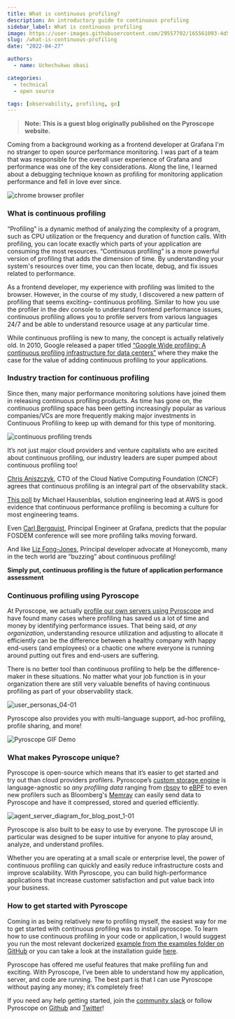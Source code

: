 ```yaml
---
title: What is continuous profiling?
description: An introductory guide to continuous profiling
sidebar_label: What is continuous profiling
image: https://user-images.githubusercontent.com/29557702/165561093-4d5ec6a4-f527-4d5a-8733-79f1c56dd7bb.png
slug: /what-is-continuous-profiling
date: "2022-04-27"

authors:
  - name: Uchechukwu obasi

categories:
  - technical
  - open source

tags: [observability, profiling, go]
---
```


> **Note: This is a guest blog originally published on the Pyroscope website.**


Coming from a background working as a frontend developer at Grafana I'm no stranger to open source performance monitoring. I was part of a team that was responsible for the overall user experience of Grafana and performance was one of the key considerations. Along the line, I learned about a debugging technique known as profiling for monitoring application performance and fell in love ever since.

![chrome browser profiler](https://user-images.githubusercontent.com/29557702/165289655-58cd9a0b-8848-4e03-b7e5-afdf822cf577.png)

### What is continuous profiling
“Profiling” is a dynamic method of analyzing the complexity of a program, such as CPU utilization or the frequency and duration of function calls. With profiling, you can locate exactly which parts of your application are consuming the most resources. “Continuous profiling” is a more powerful version of profiling that adds the dimension of time. By understanding your system's resources over time, you can then locate, debug, and fix issues related to performance. 

As a frontend developer, my experience with profiling was limited to the browser. However, in the course of my study, I discovered a new pattern of profiling that seems exciting– continuous profiling. Similar to how you use the profiler in the dev console to understand frontend performance issues, continuous profiling allows you to profile servers from various languages 24/7 and be able to understand resource usage at any particular time. 

While continuous profiling is new to many, the concept is actually relatively old. In 2010, Google released a paper titled [“Google Wide profiling: A continuous profiling infrastructure for data centers”](https://research.google/pubs/pub36575/) where they make the case for the value of adding continuous profiling to your applications. 

### Industry traction for continuous profiling
Since then, many major performance monitoring solutions have joined them in releasing continuous profiling products. As time has gone on, the continuous profiling space has been getting increasingly popular as various companies/VCs are more frequently making major investments in Continuous Profiling to keep up with demand for this type of monitoring.

![continuous profiling trends](https://user-images.githubusercontent.com/29557702/165291672-88805173-4bf4-4029-9b6c-3b31951733bd.png)

It’s not just major cloud providers and venture capitalists who are excited about continuous profiling, our industry leaders are super pumped about continuous profiling too! 

[Chris Aniszczyk](https://twitter.com/cra/status/1474083458943266817?s=20&t=pAs7fq0L0fHVYR3baDa4dQ), CTO of the Cloud Native Computing Foundation (CNCF) agrees that continuous profiling is an integral part of the observability stack.

[This poll](https://twitter.com/mhausenblas/status/1462047847776407556?s=20&t=f--6TED77NPU4H5vx1ce-g) by Michael Hausenblas, solution engineering lead at AWS is good evidence that continuous performance profiling is becoming a culture for most engineering teams.

Even [Carl Bergquist](https://twitter.com/CarlBergquist/status/1490351369890504710?s=20&t=_grKrUVkdbBMcRUwTvLVLw), Principal Engineer at Grafana, predicts that the popular FOSDEM conference will see more profiling talks moving forward.

And like [Liz Fong-Jones](https://twitter.com/lizthegrey/status/1449115630213341186?s=20&t=qWFscmUaevHGEvbUPgPGtg), Principal developer advocate at Honeycomb, many in the tech world are “buzzing” about continuous profiling!

**Simply put, continuous profiling is the future of application performance assessment**

### Continuous profiling using Pyroscope

At Pyroscope, we actually [profile our own servers using Pyroscope](/blog/profile-continuous-profiler) and have found many cases where profiling has saved us a lot of time and money by identifying performance issues. 
That being said, _at any organization_, understanding resource utilization and adjusting to allocate it efficiently can be the difference between a healthy company with happy end-users (and employees) or a chaotic one where everyone is running around putting out fires and end-users are suffering.  

There is no better tool than continuous profiling to help be the difference-maker in these situations. No matter what your job function is in your organization there are still very valuable benefits of having continuous profiling as part of your observability stack. 

![user_personas_04-01](https://user-images.githubusercontent.com/23323466/165409784-fa52812e-2b5e-4fb1-a5e2-5e9e5534fc7b.jpg)


Pyroscope also provides you with multi-language support, ad-hoc profiling, profile sharing, and more!

![Pyroscope GIF Demo](https://user-images.githubusercontent.com/23323466/143324845-16ff72df-231e-412d-bd0a-38ef2e09cba8.gif)

### What makes Pyroscope unique?
Pyroscope is open-source which means that it’s easier to get started and try out than cloud providers profilers. Pyroscope’s [custom storage engine](https://pyroscope.io/docs/storage-design/) is language-agnostic so _any profiling data_ ranging from [rbspy](https://rbspy.github.io/) to [eBPF](https://ebpf.io/) to even new profilers such as Bloomberg's [Memray](https://bloomberg.github.io/memray/) can easily send data to Pyroscope and have it compressed, stored and queried efficiently. 
	
![agent_server_diagram_for_blog_post_1-01](https://user-images.githubusercontent.com/23323466/165416600-7d852049-52ed-4551-86ce-f8eaab49e219.png)

Pyroscope is also built to be easy to use by everyone. The pyroscope UI in particular was designed to be super intuitive for anyone to play around, analyze, and understand profiles.

Whether you are operating at a small scale or enterprise level, the power of continuous profiling can quickly and easily reduce infrastructure costs and improve scalability.  With Pyroscope, you can build high-performance applications that increase customer satisfaction and put value back into your business. 

### How to get started with Pyroscope

Coming in as being relatively new to profiling myself, the easiest way for me to get started with continuous profiling was to install pyroscope. To learn how to use continuous profiling in your code or application, I would suggest you run the most relevant dockerized [example from the examples folder on GitHub](https://github.com/pyroscope-io/pyroscope/tree/main/examples) or you can take a look at the installation guide [here](https://pyroscope.io/docs/installing-pyroscope-overview/).

Pyroscope has offered me useful features that make profiling fun and exciting. With Pyroscope, I’ve been able to understand how my application, server, and code are running. The best part is that I can use Pyroscope without paying any money; it’s completely free!

If you need any help getting started, join the [community slack](https://pyroscope.io/slack) or follow Pyroscope on [Github](https://github.com/pyroscope-io/pyroscope) and [Twitter](https://twitter.com/PyroscopeIO)!